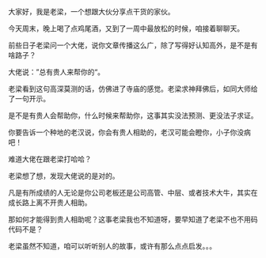 大家好，我是老梁，一个想跟大伙分享点干货的家伙。



今天周末，晚上喝了点鸡尾酒，又到了一周中最放松的时候，咱接着聊聊天。



前些日子老梁问一个大佬，说你文章传播这么广，除了写得好认知高外，是不是有啥路子？



大佬说：”总有贵人来帮你的“。



老梁看到这句高深莫测的话，仿佛进了寺庙的感觉。老梁求神拜佛后，如同大师给了一句开示。



是不是有贵人会帮助你，什么时候来帮助你，这事其实没法预测、更没法子求证。



你要告诉一个种地的老汉说，你会有贵人相助的，老汉可能会瞪你，小子你没病吧！



难道大佬在跟老梁打哈哈？



老梁想了想，发现大佬说的是对的。



凡是有所成绩的人无论是你公司老板还是公司高管、中层、或者技术大牛，其实在成长路上离不开贵人相助。



那如何才能得到贵人相助呢？这事老梁我也不知道呀，要早知道了老梁不也不用码代码不是？



老梁虽然不知道，咱可以听听别人的故事，或许有那么点点启发。。。


















